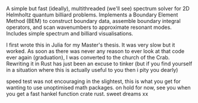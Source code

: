 A simple but fast (ideally), multithreaded (we'll see) spectrum solver for 2D Helmholtz quantum billiard problems. Implements a Boundary Element Method (BEM) to construct boundary data, assemble boundary integral operators, and scan wavenumbers to approximate resonant modes. Includes simple spectrum and billiard visualisations. 

I first wrote this in Julia for my Master's thesis. It was very slow but it worked. As soon as there was never any reason to ever look at that code ever again (graduation), I was converted to the church of the Crab. Rewriting it in Rust has just been an excuse to tinker (but if you find yourself in a situation where this is actually useful to you then i pity you dearly)



speed test was not encouraging in the slightest, this is what you get for wanting to use unoptimised math packages. on hold for now, see you when you get a fast hankel function crate rust. sweet dreams xx

